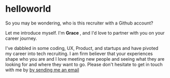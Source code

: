 # helloworld
<html>
  <p> So you may be wondering, who is this recruiter with a Github account? </p>
  <p> Let me introduce myself. I'm <b>Grace </b>, and I'd love to partner with you on your career journey. </p>
<p>I've dabbled in some coding, UX, Product, and startups and have pivoted my career into tech recruiting.
I am firm believer that your experiences shape who you are and I love meeting new people and seeing what they are looking for and where they want to go.
Please don't hesitate to get in touch with me by <a href="mailto:grace.lau@sisystems.com">by sending me an email</a> </p>

